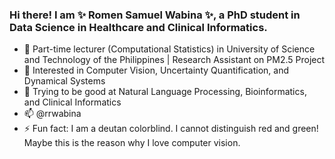 ### Hi there! I am ✨ Romen Samuel Wabina ✨, a PhD student in Data Science in Healthcare and Clinical Informatics.
- 🔭 Part-time lecturer (Computational Statistics) in University of Science and Technology of the Philippines | Research Assistant on PM2.5 Project
- 🌱 Interested in Computer Vision, Uncertainty Quantification, and Dynamical Systems
- 👀 Trying to be good at Natural Language Processing, Bioinformatics, and Clinical Informatics
- 📫 @rrwabina
- ⚡ Fun fact: I am a deutan colorblind. I cannot distinguish red and green! Maybe this is the reason why I love computer vision.
<!--
**rrwabina/rrwabina** is a ✨ _special_ ✨ repository because its `README.md` (this file) appears on your GitHub profile.

Here are some ideas to get you started:

- 🔭 I’m currently working on ...
- 🌱 I’m currently learning ...
- 👯 I’m looking to collaborate on ...
- 🤔 I’m looking for help with ...
- 💬 Ask me about ...
- 📫 How to reach me: ...
- 😄 Pronouns: ...
- ⚡ Fun fact: ...
-->
